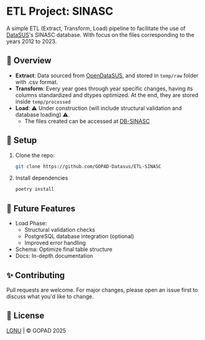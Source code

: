 # ETL Project: SINASC

A simple ETL (Extract, Transform, Load) pipeline to facilitate the use of
[DataSUS](https://datasus.saude.gov.br/transferencia-de-arquivos/)'s SINASC database.
With focus on the files corresponding to the years 2012 to 2023.

## 📌 Overview
- **Extract**: Data sourced from [OpenDataSUS](https://opendatasus.saude.gov.br/), and stored in ``temp/raw`` folder with .csv format.
- **Transform**: Every year goes through year specific changes, having its columns standardized and dtypes optimized. At the end, they
are stored inside ``temp/processed``
- **Load**: ⚠ Under construction (will include structural validation and database loading) ⚠.
  - The files created can be accessed at [DB-SINASC](https://github.com/GOPAD-Datasus/DB_SINASC)

## 🚀 Setup
1. Clone the repo:
   ```bash
   git clone https://github.com/GOPAD-Datasus/ETL-SINASC
   ```
2. Install dependencies
   ```bash
   poetry install
   ```

## 🔮 Future Features
- Load Phase:
  - Structural validation checks 
  - PostgreSQL database integration (optional)
  - Improved error handling 
- Schema: Optimize final table structure
- Docs: In-depth documentation

## ✨ Contributing

Pull requests are welcome. For major changes, please open an issue first to discuss what you'd like to change.

## 📝 License
[LGNU](LICENSE) | © GOPAD 2025